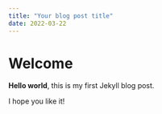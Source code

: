 ```yaml
---
title: "Your blog post title"
date: 2022-03-22
---
```


# Welcome

**Hello world**, this is my first Jekyll blog post.

I hope you like it!
